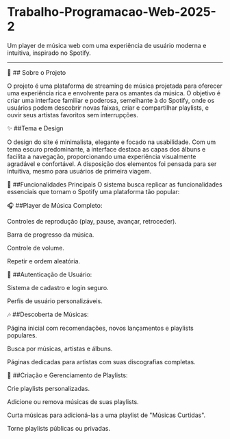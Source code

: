 # Trabalho-Programacao-Web-2025-2

Um player de música web com uma experiência de usuário moderna e intuitiva, inspirado no Spotify.

 ---

🎵 ## Sobre o Projeto

O projeto é uma plataforma de streaming de música projetada para oferecer uma experiência rica e envolvente para os amantes da música. O objetivo é criar uma interface familiar e poderosa, semelhante à do Spotify, onde os usuários podem descobrir novas faixas, criar e compartilhar playlists, e ouvir seus artistas favoritos sem interrupções.

✨ ##Tema e Design
 
O design do site é minimalista, elegante e focado na usabilidade. Com um tema escuro predominante, a interface destaca as capas dos álbuns e facilita a navegação, proporcionando uma experiência visualmente agradável e confortável. A disposição dos elementos foi pensada para ser intuitiva, mesmo para usuários de primeira viagem.

🚀 ##Funcionalidades Principais
O sistema busca replicar as funcionalidades essenciais que tornam o Spotify uma plataforma tão popular:

🎧 ##Player de Música Completo:

Controles de reprodução (play, pause, avançar, retroceder).

Barra de progresso da música.

Controle de volume.

Repetir e ordem aleatória.

👤 ##Autenticação de Usuário:

Sistema de cadastro e login seguro.

Perfis de usuário personalizáveis.

🎶 ##Descoberta de Músicas:

Página inicial com recomendações, novos lançamentos e playlists populares.

Busca por músicas, artistas e álbuns.

Páginas dedicadas para artistas com suas discografias completas.

🚀 ##Criação e Gerenciamento de Playlists:

Crie playlists personalizadas.

Adicione ou remova músicas de suas playlists.

Curta músicas para adicioná-las a uma playlist de "Músicas Curtidas".

Torne playlists públicas ou privadas.
